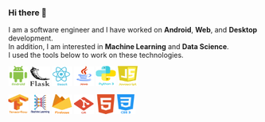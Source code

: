 ### Hi there 👋
I am a software engineer and I have worked on **Android**, **Web**, and **Desktop** development.  
In addition, I am interested in **Machine Learning** and **Data Science**.  
I used the tools below to work on these technologies.  
  
<img src="https://github.com/shkhaider2015/shkhaider2015/blob/main/asset/android.png" width="40" height="40"/>      <img src="https://github.com/shkhaider2015/shkhaider2015/blob/main/asset/flask.png" width="40" height="40"/>      <img src="https://github.com/shkhaider2015/shkhaider2015/blob/main/asset/react.png" width="40" height="40"/>      <img src="https://github.com/shkhaider2015/shkhaider2015/blob/main/asset/java.png" width="40" height="40"/>      <img src="https://github.com/shkhaider2015/shkhaider2015/blob/main/asset/python.png" width="40" height="40"/> <img src="https://github.com/shkhaider2015/shkhaider2015/blob/main/asset/javascript-1%202.png" width="40" height="40"/>  


 <img src="https://github.com/shkhaider2015/shkhaider2015/blob/main/asset/tensorflow-2.png" width="40" height="40"/> <img src="https://github.com/shkhaider2015/shkhaider2015/blob/main/asset/deep-learning.png" width="40" height="40"/> <img src="https://github.com/shkhaider2015/shkhaider2015/blob/main/asset/firebase-1.png" width="40" height="40"/> <img src="https://github.com/shkhaider2015/shkhaider2015/blob/main/asset/git-icon.png" width="40" height="40"/> <img src="https://github.com/shkhaider2015/shkhaider2015/blob/main/asset/html5.png" width="40" height="40"/><img src="https://github.com/shkhaider2015/shkhaider2015/blob/main/asset/css-3.png" width="40" height="40"/>
